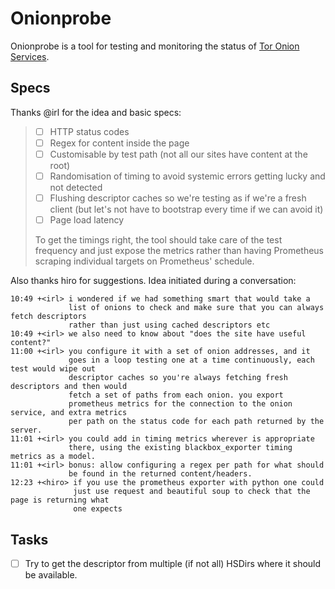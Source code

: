 # Onionprobe

Onionprobe is a tool for testing and monitoring the status of
[Tor Onion Services](https://community.torproject.org/onion-services/).

## Specs

Thanks @irl for the idea and basic specs:

> * [ ] HTTP status codes
> * [ ] Regex for content inside the page
> * [ ] Customisable by test path (not all our sites have content at the root)
> * [ ] Randomisation of timing to avoid systemic errors getting lucky and not
>       detected
> * [ ] Flushing descriptor caches so we're testing as if we're a fresh client
>       (but let's not have to bootstrap every time if we can avoid it)
> * [ ] Page load latency
>
> To get the timings right, the tool should take care of the test frequency and
> just expose the metrics rather than having Prometheus scraping individual
> targets on Prometheus' schedule.

Also thanks hiro for suggestions. Idea initiated during a conversation:

    10:49 +<irl> i wondered if we had something smart that would take a
                 list of onions to check and make sure that you can always fetch descriptors
                 rather than just using cached descriptors etc
    10:49 +<irl> we also need to know about "does the site have useful content?"
    11:00 +<irl> you configure it with a set of onion addresses, and it
                 goes in a loop testing one at a time continuously, each test would wipe out
                 descriptor caches so you're always fetching fresh descriptors and then would
                 fetch a set of paths from each onion. you export
                 prometheus metrics for the connection to the onion service, and extra metrics
                 per path on the status code for each path returned by the server.
    11:01 +<irl> you could add in timing metrics wherever is appropriate
                 there, using the existing blackbox_exporter timing metrics as a model.
    11:01 +<irl> bonus: allow configuring a regex per path for what should
                 be found in the returned content/headers.
    12:23 +<hiro> if you use the prometheus exporter with python one could
                  just use request and beautiful soup to check that the page is returning what
                  one expects

## Tasks

* [ ] Try to get the descriptor from multiple (if not all) HSDirs where it
      should be available.

